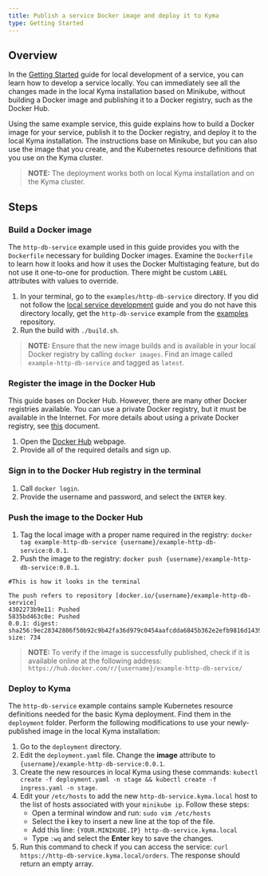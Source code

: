 ```yaml
---
title: Publish a service Docker image and deploy it to Kyma
type: Getting Started
---
```


## Overview

In the [Getting Started](034-gs-local-develop-no-docker.md) guide for local development of a service, you can learn how to develop a service locally. You can immediately see all the changes made in the local Kyma installation based on Minikube, without building a Docker image and publishing it to a Docker registry, such as the Docker Hub.

Using the same example service, this guide explains how to build a Docker image for your service, publish it to the Docker registry, and deploy it to the local Kyma installation. The instructions base on Minikube, but you can also use the image that you create, and the Kubernetes resource definitions that you use on the Kyma cluster.

>**NOTE:** The deployment works both on local Kyma installation and on the Kyma cluster.

## Steps

### Build a Docker image

The `http-db-service` example used in this guide provides you with the `Dockerfile` necessary for building Docker images. Examine the `Dockerfile` to learn how it looks and how it uses the Docker Multistaging feature, but do not use it one-to-one for production. There might be custom `LABEL` attributes with values to override.

1. In your terminal, go to the `examples/http-db-service` directory. If you did not follow the [local service development](034-gs-local-develop-no-docker.md) guide and you do not have this directory locally, get the `http-db-service` example from the [examples](https://github.com/kyma-project/examples) repository.
2. Run the build with `./build.sh`.

>**NOTE:** Ensure that the new image builds and is available in your local Docker registry by calling `docker images`. Find an image called `example-http-db-service` and tagged as `latest`.

### Register the image in the Docker Hub

This guide bases on Docker Hub. However, there are many other Docker registries available. You can use a private Docker registry, but it must be available in the Internet. For more details about using a private Docker registry, see [this](028-details-deploy-private-registry.md) document.

1. Open the [Docker Hub](https://hub.docker.com/) webpage.
2. Provide all of the required details and sign up.

### Sign in to the Docker Hub registry in the terminal

1. Call `docker login`.
2. Provide the username and password, and select the `ENTER` key.

### Push the image to the Docker Hub

1. Tag the local image with a proper name required in the registry: `docker tag example-http-db-service {username}/example-http-db-service:0.0.1`.
2. Push the image to the registry: `docker push {username}/example-http-db-service:0.0.1`.
```shell
#This is how it looks in the terminal

The push refers to repository [docker.io/{username}/example-http-db-service]
4302273b9e11: Pushed
5835bd463c0e: Pushed
0.0.1: digest: sha256:9ec28342806f50b92c9b42fa36d979c0454aafcdda6845b362e2efb9816d1439 size: 734
```
>**NOTE:** To verify if the image is successfully published, check if it is available online at the following address: `https://hub.docker.com/r/{username}/example-http-db-service/`

### Deploy to Kyma

The `http-db-service` example contains sample Kubernetes resource definitions needed for the basic Kyma deployment. Find them in the `deployment` folder. Perform the following modifications to use your newly-published image in the local Kyma installation:

1. Go to the `deployment` directory.
2. Edit the `deployment.yaml` file. Change the **image** attribute to `{username}/example-http-db-service:0.0.1`.
3. Create the new resources in local Kyma using these commands: `kubectl create -f deployment.yaml -n stage && kubectl create -f ingress.yaml -n stage`.
4. Edit your `/etc/hosts` to add the new `http-db-service.kyma.local` host to the list of hosts associated with your `minikube ip`. Follow these steps:
    - Open a terminal window and run: `sudo vim /etc/hosts`
    - Select the **i** key to insert a new line at the top of the file.
    - Add this line: `{YOUR.MINIKUBE.IP} http-db-service.kyma.local`
    - Type `:wq` and select the **Enter** key to save the changes.
5. Run this command to check if you can access the service: `curl https://http-db-service.kyma.local/orders`. The response should return an empty array.
